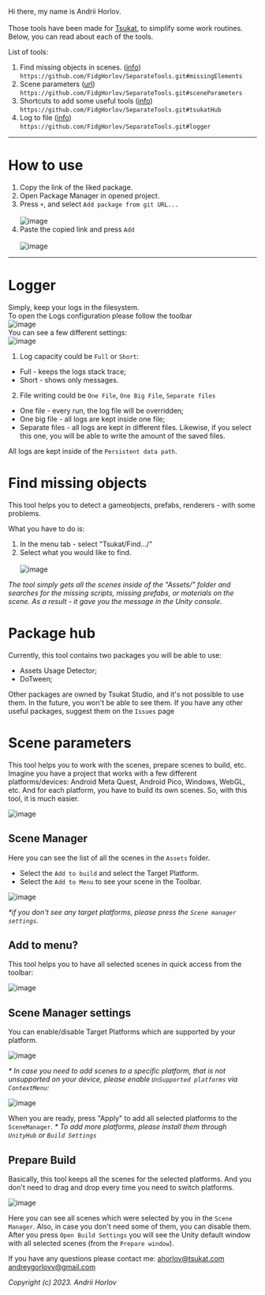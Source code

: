 Hi there, my name is Andrii Horlov. <br></br>
Those tools have been made for [Tsukat](www.tsukat.com), to simplify some work routines.
Below, you can read about each of the tools.

List of tools:
1. Find missing objects in scenes. ([info](https://github.com/FidgHorlov/SeparateTools/tree/main#find-missing-objects))
<br> `https://github.com/FidgHorlov/SeparateTools.git#missingElements` </br> 
2. Scene parameters ([url](https://github.com/FidgHorlov/SeparateTools/tree/main#scene-parameters))
<br> `https://github.com/FidgHorlov/SeparateTools.git#sceneParameters` </br>
3. Shortcuts to add some useful tools ([info](https://github.com/FidgHorlov/SeparateTools/tree/main#package-hub))
<br> `https://github.com/FidgHorlov/SeparateTools.git#tsukatHub` </br>
4. Log to file ([info](https://github.com/FidgHorlov/SeparateTools/tree/main#logger))
<br> `https://github.com/FidgHorlov/SeparateTools.git#logger` </br>

---
# How to use
1. Copy the link of the liked package.
2. Open Package Manager in opened project.
3. Press `+`, and select `Add package from git URL...` <br></br>
![image](https://github.com/FidgHorlov/SeparateTools/assets/110767790/f3cef339-278d-4320-a360-231251b51f24)
4. Paste the copied link and press `Add` <br></br>
![image](https://github.com/FidgHorlov/SeparateTools/assets/110767790/6d16e824-489d-4045-b4b3-1522c0245fe1)

---

# Logger
Simply, keep your logs in the filesystem. 
<br>To open the Logs configuration please follow the toolbar</br>
![image](https://github.com/FidgHorlov/SeparateTools/assets/110767790/10e05e2c-8b16-4a09-95ce-367e443bc0dc)
<br>You can see a few different settings:</br>
![image](https://github.com/FidgHorlov/SeparateTools/assets/110767790/646ee467-30d2-4974-9ca6-cf816fafcdcb)
1. Log capacity could be `Full` or `Short`: 
- Full - keeps the logs stack trace;
- Short - shows only messages.

2. File writing could be `One File`, `One Big File`, `Separate files`
- One file - every run, the log file will be overridden;
- One big file - all logs are kept inside one file;
- Separate files - all logs are kept in different files. Likewise, if you select this one, you will be able to write the amount of the saved files.

All logs are kept inside of the `Persistent data path`.

# Find missing objects
This tool helps you to detect a gameobjects, prefabs, renderers - with some problems.

What you have to do is:

1. In the menu tab - select "Tsukat/Find.../"
2. Select what you would like to find.
<br></br>
![image](https://github.com/FidgHorlov/SeparateTools/assets/110767790/acac7221-3f2d-4ab6-95c0-2b2ea5b7a0d0)

_The tool simply gets all the scenes inside of the "Assets/" folder and searches for the missing scripts, missing prefabs, or materials on the scene. As a result - it gave you the message in the Unity console._

# Package hub
Currently, this tool contains two packages you will be able to use:
* Assets Usage Detector;
* DoTween;

Other packages are owned by Tsukat Studio, and it's not possible to use them. In the future, you won't be able to see them.
If you have any other useful packages, suggest them on the `Issues` page

# Scene parameters
This tool helps you to work with the scenes, prepare scenes to build, etc.
Imagine you have a project that works with a few different platforms/devices: Android Meta Quest, Android Pico, Windows, WebGL, etc.
And for each platform, you have to build its own scenes. So, with this tool, it is much easier.

![image](https://github.com/FidgHorlov/SeparateTools/assets/110767790/7b84753d-acaf-4ae4-a8b8-077c8a8d91b0)

## Scene Manager
Here you can see the list of all the scenes in the `Assets` folder.

* Select the `Add to build` and select the Target Platform.
* Select the `Add to Menu` to see your scene in the Toolbar.

![image](https://github.com/FidgHorlov/SeparateTools/assets/110767790/f9668d88-59ae-47c9-9423-d04ef0f1fd7e)

_*if you don't see any target platforms, please press the `Scene manager settings`._

## Add to menu?
This tool helps you to have all selected scenes in quick access from the toolbar:

![image](https://github.com/FidgHorlov/SeparateTools/assets/110767790/16f48064-cb81-407b-a185-4b34e1d984c2)


## Scene Manager settings

You can enable/disable Target Platforms which are supported by your platform.

![image](https://user-images.githubusercontent.com/110767790/219476378-51aec150-5400-42b8-ba52-f9630bbf9511.png)

_* In case you need to add scenes to a specific platform, that is not unsupported on your device, please enable `UnSupported platforms` via `ContextMenu`:_

![image](https://user-images.githubusercontent.com/110767790/219477110-7c287c9d-6274-4fd2-accf-e49b49465f68.png)

When you are ready, press "Apply" to add all selected platforms to the `SceneManager`.
_* To add more platforms, please install them through `UnityHub` or `Build Settings`_

## Prepare Build
Basically, this tool keeps all the scenes for the selected platforms. And you don't need to drag and drop every time you need to switch platforms.

![image](https://user-images.githubusercontent.com/110767790/219478080-e0aa2f84-e3f0-499a-b1da-2d6220c8cee3.png)

Here you can see all scenes which were selected by you in the `Scene Manager`. Also, in case you don't need some of them, you can disable them. 
After you press `Open Build Settings` you will see the Unity default window with all selected scenes (from the `Prepare window`).

If you have any questions please contact me:
ahorlov@tsukat.com
andreygorlovv@gmail.com

<i> Copyright (c) 2023. Andrii Horlov </i>
